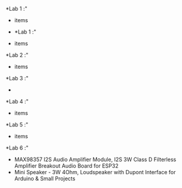 
*Lab 1 :"

  - items

  - *Lab 1 :"

  - items

*Lab 2 :"

  - items


*Lab 3 :"

  - 


*Lab 4 :"

  - items


*Lab 5 :"

  - items

*Lab 6 :"

  - MAX98357 I2S Audio Amplifier Module, I2S 3W Class D Filterless Amplifier Breakout Audio Board for ESP32
  - Mini Speaker - 3W 4Ohm, Loudspeaker with Dupont Interface for Arduino & Small Projects

